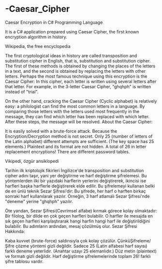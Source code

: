 # -Caesar_Cipher

Caesar Encryption in C# Programming Language

It is a C# application prepared using Caesar Cipher, the first known encryption algorithm in history.

Wikipedia, the free encyclopedia

The first cryptological ideas in history are called transposition and substitution cipher in English, that is, substitution and substitution cipher. The first of these methods is obtained by changing the places of the letters in a text, and the second is obtained by replacing the letters with other letters. Perhaps the most famous technique using this encryption is the Caesar Cipher: In this cipher, each letter is written using several letters after that letter. For example, in the 3-letter Caesar Cipher, "ghqhph" is written instead of "trial".

On the other hand, cracking the Caesar Cipher (Cyclic alphabet) is relatively easy: a philologist can find the most common letters in a language. By comparing those letters with the letters used most frequently in the message, they can find which letter has been replaced with which letter. After these steps, the message will be resolved. About the Caesar Cipher:

It is easily solved with a brute-force attack. Because the Encryption/Decryption method is not secret. Only 25 (number of letters of the Latin alphabet) different attempts are sufficient. (The key space has 25 elements.) Plaintext and its format are not hidden. A total of 26 in letter replacement encryptions! There are different password tables.




Vikipedi, özgür ansiklopedi

Tarihin ilk kriptolojik fikirleri İngilizce'de transposition and substitution cipher adını taşır, yani yer değiştirme ve harf değiştirme şifrelemesi. Bu yöntemlerden ilki bir yazıdaki harflerin yerlerini değiştirerek, ikincisi ise harfleri başka harflerle değiştirerek elde edilir. Bu şifrelemeyi kullanan belki de en ünlü teknik Sezar Şifresi'dir: Bu şifrede, her harf o harften birkaç sonraki harf kullanılarak yazılır. Örneğin, 3 harf atlamalı Sezar Şifresi'nde "deneme" yerine "ghqhph" yazılır.

Öte yandan, Sezar Şifresi(Cevrimsel alfabe) kırmak görece kolay olmaktadır: Bir filolog, bir dilde en çok geçen harfleri bulabilir. O harfler ile mesajda en sık geçen harfleri karşılaştırarak hangi harfin hangi harf ile değiştirildiğini bulabilir. Bu adımların ardından, mesaj çözülmüş olur. Sezar Şifresi Hakkında:

Kaba kuvvet (brute-force) saldırısıyla çok kolay çözülür. ÇünküŞifreleme/Şifre çözme yöntemi gizli değildir. Sadece 25 (Latin alfabesi harf sayısı) farklı deneme yeterlidir. (Anahtar uzayı 25 elemanlıdır.) Düz metin (plaintext) ve formatı gizli değildir. Harf değiştirme şifrelemelerinde toplam 26! farklı şifre tablosu vardır.
